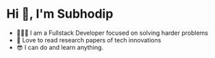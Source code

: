 # Hi 👋, I'm Subhodip

- 👨🏾‍💻 I am a Fullstack Developer focused on solving harder problems
- 🌱 Love to read research papers of tech innovations
- 😎 I can do and learn anything.

